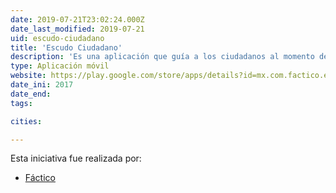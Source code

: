 ```yaml
---
date: 2019-07-21T23:02:24.000Z
date_last_modified: 2019-07-21
uid: escudo-ciudadano
title: 'Escudo Ciudadano'
description: 'Es una aplicación que guía a los ciudadanos al momento de acudir a una agencia del Ministerio Público a realizar un trámite y, en caso de ser víctimas de un acto de corrupción, brinda asesoría y acompañamiento.'
type: Aplicación móvil
website: https://play.google.com/store/apps/details?id=mx.com.factico.escudociudadano&hl=es
date_ini: 2017
date_end: 
tags:

cities: 

---
```


Esta iniciativa fue realizada por:

- [Fáctico](/organizaciones/factico)
